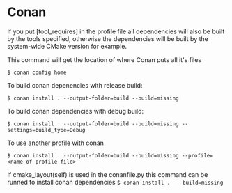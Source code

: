 # Conan

If you put [tool_requires] in the profile file all dependencies will also be built by the tools specified, otherwise the dependencies will be built by the system-wide CMake version for example.

This command will get the location of where Conan puts all it's files

`$ conan config home`

To build conan depenencies with release build:

`$ conan install . --output-folder=build --build=missing`

To build conan dependencies with debug build:

`$ conan install . --output-folder=build --build=missing --settings=build_type=Debug`

To use another profile with conan

`$ conan install . --output-folder=build --build=missing --profile=<name of profile file>`

If cmake_layout(self) is used in the conanfile.py this command can be runned to install conan dependencies
`$ conan install .  --build=missing`